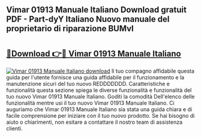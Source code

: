 ## Vimar 01913 Manuale Italiano Download gratuit PDF - Part-dyY Italiano Nuovo manuale del proprietario di riparazione BUMvI

# <h2><a href="http://dfden4.blite.top/?on=Vimar+01913+Manuale+Italiano">🔗Download 👉🔴 Vimar 01913 Manuale Italiano</a></h2>

[![Vimar 01913 Manuale Italiano download](https://i.imgur.com/lujVjoI.png)](http://dfden4.blite.top/?on=Vimar+01913+Manuale+Italiano)
Il tuo compagno affidabile questa guida per l'utente fornisce una guida affidabile per il funzionamento e la manutenzione sicuri del tuo nuovo REDDDDDDD. Caratteristiche e funzionalità questa sezione spiega le diverse funzionalità e funzionalità del tuo nuovo Vimar 01913 Manuale Italiano. Goditi la comodità Dell'elenco delle funzionalità mentre usi il tuo nuovo Vimar 01913 Manuale Italiano. Ci auguriamo che Vimar 01913 Manuale Italiano sia stata una guida chiara e di facile comprensione per iniziare con il tuo nuovo prodotto. Se hai bisogno di aiuto o chiarimenti, non esitare a contattare il nostro team di assistenza clienti.
